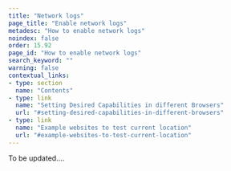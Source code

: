 ```yaml
---
title: "Network logs"
page_title: "Enable network logs"
metadesc: "How to enable network logs"
noindex: false
order: 15.92
page_id: "How to enable network logs"
search_keyword: ""
warning: false
contextual_links:
- type: section
  name: "Contents"
- type: link
  name: "Setting Desired Capabilities in different Browsers"
  url: "#setting-desired-capabilities-in-different-browsers"
- type: link
  name: "Example websites to test current location"
  url: "#example-websites-to-test-current-location"
---
```


To be updated....